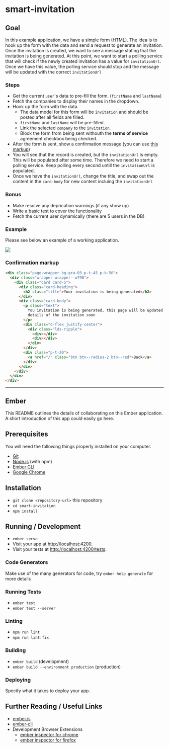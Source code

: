 # smart-invitation

## Goal

In this example application, we have a simple form (HTML). The idea is to hook up the form with the data and send a request to generate an invitation.
Once the invitation is created, we want to see a message stating that the invitation is being generated. At this point, we want to start a polling service that will check if the newly created invitation has a value for `invitationUrl`.
Once we have this value, the polling service should stop and the message will be updated with the correct `invitationUrl`

### Steps

- Get the current `user`'s data to pre-fill the form. (`firstName` and `lastName`)
- Fetch the companies to display their names in the dropdown.
- Hook up the form with the data.
  - The data model for this form will be `invitation` and should be posted after all fields are filled.
  - `firstName` and `lastName` will be pre-filled.
  - Link the selected `company` to the `invitation`.
  - Block the form from being sent withouth the **terms of service** agreement checkbox being checked.
- After the form is sent, show a confirmation message (you can use [this markup](#Confirmation-markup))
- You will see that the record is created, but the `invitationUrl` is empty. This will be populated after some time. Therefore we need to start a polling service. Keep polling every second untill the `invitationUrl` is populated.
- Once we have the `invitationUrl`, change the title, and swap out the content in the `card-body` for new content incluing the `invitationUrl`

### Bonus

- Make resolve any deprication warnings (if any show up)
- Write a basic test to cover the functionality
- Fetch the current user dynamically (there are 5 users in the DB)

### Example

Please see below an example of a working application.

<img src="./docs/example.gif">

### Confirmation markup

```html
<div class="page-wrapper bg-gra-03 p-t-45 p-b-50">
  <div class="wrapper wrapper--w790">
    <div class="card card-5">
      <div class="card-heading">
        <h2 class="title">Your invitation is being generated</h2>
      </div>
      <div class="card-body">
        <p class="text">
          You invitation is being generated, this page will be updated with the
          details of the invitation soon
        </p>
        <div class="d-flex justify-center">
          <div class="lds-ripple">
            <div></div>
            <div></div>
          </div>
        </div>
        <div class="p-t-20">
          <a href="/" class="btn btn--radius-2 btn--red">Back</a>
        </div>
      </div>
    </div>
  </div>
</div>
```

---

## Ember

This README outlines the details of collaborating on this Ember application.
A short introduction of this app could easily go here.

## Prerequisites

You will need the following things properly installed on your computer.

- [Git](https://git-scm.com/)
- [Node.js](https://nodejs.org/) (with npm)
- [Ember CLI](https://ember-cli.com/)
- [Google Chrome](https://google.com/chrome/)

## Installation

- `git clone <repository-url>` this repository
- `cd smart-invitation`
- `npm install`

## Running / Development

- `ember serve`
- Visit your app at [http://localhost:4200](http://localhost:4200).
- Visit your tests at [http://localhost:4200/tests](http://localhost:4200/tests).

### Code Generators

Make use of the many generators for code, try `ember help generate` for more details

### Running Tests

- `ember test`
- `ember test --server`

### Linting

- `npm run lint`
- `npm run lint:fix`

### Building

- `ember build` (development)
- `ember build --environment production` (production)

### Deploying

Specify what it takes to deploy your app.

## Further Reading / Useful Links

- [ember.js](https://emberjs.com/)
- [ember-cli](https://ember-cli.com/)
- Development Browser Extensions
  - [ember inspector for chrome](https://chrome.google.com/webstore/detail/ember-inspector/bmdblncegkenkacieihfhpjfppoconhi)
  - [ember inspector for firefox](https://addons.mozilla.org/en-US/firefox/addon/ember-inspector/)
